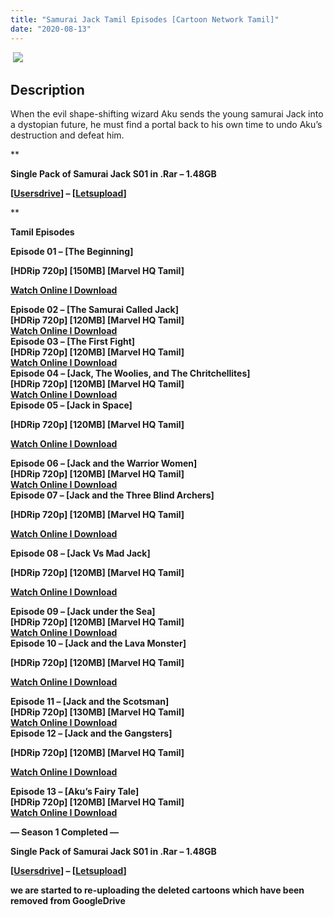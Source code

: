 ```yaml
---
title: "Samurai Jack Tamil Episodes [Cartoon Network Tamil]"
date: "2020-08-13"
---
```


 [![](https://1.bp.blogspot.com/-vQCv63XC42w/XzUP538JauI/AAAAAAAABFk/_Ym-iBraKUQm8s5zZXp550Fi9lI8uTJPgCLcBGAsYHQ/d/3639493-trailer_samuraijack_2020226.jpg)](https://1.bp.blogspot.com/-vQCv63XC42w/XzUP538JauI/AAAAAAAABFk/_Ym-iBraKUQm8s5zZXp550Fi9lI8uTJPgCLcBGAsYHQ/s1280/3639493-trailer_samuraijack_2020226.jpg)

## Description

When the evil shape-shifting wizard Aku sends the young samurai Jack into a dystopian future, he must find a portal back to his own time to undo Aku’s destruction and defeat him.

**

****Single Pack of Samurai Jack S01 in .Rar – 1.48GB****

****\[[Usersdrive](http://gestyy.com/ewLn5t)\] – \[[Letsupload](http://gestyy.com/ewLnun)\]****

**

**Tamil Episodes**

**Episode 01 – \[The Beginning\]**

**\[HDRip 720p\] \[150MB\] \[Marvel HQ Tamil\]**

**[Watch Online I Download](https://drive.google.com/file/d/15YtoxO7Cox3wQhFgbXI1dt2DmbA2fnwE/view?usp=sharing)**

**Episode 02 – \[The Samurai Called Jack\]**   
**\[HDRip 720p\] \[120MB\] \[Marvel HQ Tamil\]**  
**[Watch Online I Download](https://drive.google.com/file/d/18Utq4IgI_Yv4pnxFFl5PwE0dXDM8EdNS/view?usp=sharing)**  
**Episode 03 – \[The First Fight\]**  
**\[HDRip 720p\] \[120MB\] \[Marvel HQ Tamil\]**  
**[Watch Online I Download](https://drive.google.com/file/d/1pn2xg6Py9h4LUmCMz0PgjS620WryT1Xd/view?usp=sharing)**  
**Episode 04 – \[Jack, The Woolies, and The Chritchellites\]**  
**\[HDRip 720p\] \[120MB\] \[Marvel HQ Tamil\]**  
**[Watch Online I Download](https://drive.google.com/file/d/1KshzkOSL2nma1akd52l0iPjl_MsUF3j2/view?usp=sharing)**  
**Episode 05 – \[Jack in Space\]**

**\[HDRip 720p\] \[120MB\] \[Marvel HQ Tamil\]**

**[Watch Online I Download](https://drive.google.com/file/d/1JoBaR8IDXtN1zS-WMjuzVMt3joIrAJdp/view?usp=sharing)**

**Episode 06 – \[Jack and the Warrior Women\]**  
**\[HDRip 720p\] \[120MB\] \[Marvel HQ Tamil\]**  
**[Watch Online I Download](https://drive.google.com/file/d/1KzWcO73_5fTQ8P5oCm1l9k8UqrJjKYmQ/view?usp=sharing)**  
**Episode 07 – \[Jack and the Three Blind Archers\]**

**\[HDRip 720p\] \[120MB\] \[Marvel HQ Tamil\]**

**[Watch Online I Download](https://drive.google.com/file/d/1hsXnj9IhUqdAiceqvsd0fgFn_mvg9UZI/view?usp=sharing)**

**Episode 08 – \[Jack Vs Mad Jack\]**

**\[HDRip 720p\] \[120MB\] \[Marvel HQ Tamil\]**

**[Watch Online I Download](https://drive.google.com/file/d/1hEvuqL4lXn6tQqSrBq3UHHIeaq1Uqmpj/view?usp=sharing)**

**Episode 09 – \[Jack under the Sea\]**  
**\[HDRip 720p\] \[120MB\] \[Marvel HQ Tamil\]**  
**[Watch Online I Download](https://drive.google.com/file/d/16KQDxKX8VaQ0qKKQ7lhpnq_ToLclUQCs/view?usp=sharing)**  
**Episode 10 – \[Jack and the Lava Monster\]**

**\[HDRip 720p\] \[120MB\] \[Marvel HQ Tamil\]**

**[Watch Online I Download](https://drive.google.com/file/d/1qa5DFpUEcTybY73utJgAb-ZXIALIhWUd/view?usp=sharing)**

**Episode 11 – \[Jack and the Scotsman\]**  
**\[HDRip 720p\] \[130MB\] \[Marvel HQ Tamil\]**  
**[Watch Online I Download](https://drive.google.com/file/d/1Y2NSFjz9EGC-soW91MjGys3qpligqFRK/view?usp=sharing)**  
**Episode 12 – \[Jack and the Gangsters\]**

**\[HDRip 720p\] \[120MB\] \[Marvel HQ Tamil\]**

**[Watch Online I Download](https://drive.google.com/file/d/19JZ58CtHx0eHsWQDrx8G-vl1R9aXv_hz/view?usp=sharing)**

**Episode 13 – \[Aku’s Fairy Tale\]**  
**\[HDRip 720p\] \[120MB\] \[Marvel HQ Tamil\]**  
**[Watch Online I Download](https://drive.google.com/file/d/1ZWswkn8DnEvCaEsMgKMPB5j9f7J8IzDb/view?usp=sharing)**

**— Season 1 Completed —**

****Single Pack of Samurai Jack S01 in .Rar – 1.48GB****

****\[[Usersdrive](http://gestyy.com/ewLn5t)\] – \[[Letsupload](http://gestyy.com/ewLnun)\]****

****we are started to re-uploading the deleted cartoons which have been removed from GoogleDrive****
